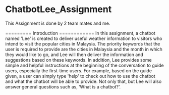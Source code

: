 # ChatbotLee_Assignment

This Assignment is done by 2 team mates and me.

========= Introduction ============
In this assignment, a chatbot named 'Lee' is created to deliver useful weather information to visitors who intend to visit the popular cities in Malaysia. The priority keywords that the user is required to provide are the cities in Malaysia and the month in which they would like to go, and Lee will then deliver the information and suggestions based on these keywords. In addition, Lee provides some simple and helpful instructions at the beginning of the conversation to guide users, especially the first-time users. For example, based on the guide given, a user can simply type 'help' to check out how to use the chatbot and what the chatbot will be able to provide. Not only that, but Lee will also answer general questions such as, ‘What is a chatbot?’.

